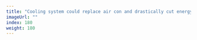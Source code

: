 ```yaml
---
title: "Cooling system could replace air con and drastically cut energy use"
imageUrl: ""
index: 180
weight: 180
---
```

